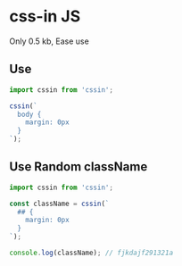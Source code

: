 # css-in JS

Only 0.5 kb, Ease use

## Use

```js
import cssin from 'cssin';

cssin(`
  body {
    margin: 0px
  }
`);
```

## Use Random className

```js
import cssin from 'cssin';

const className = cssin(`
  ## {
    margin: 0px
  }
`);

console.log(className); // fjkdajf291321a
```
